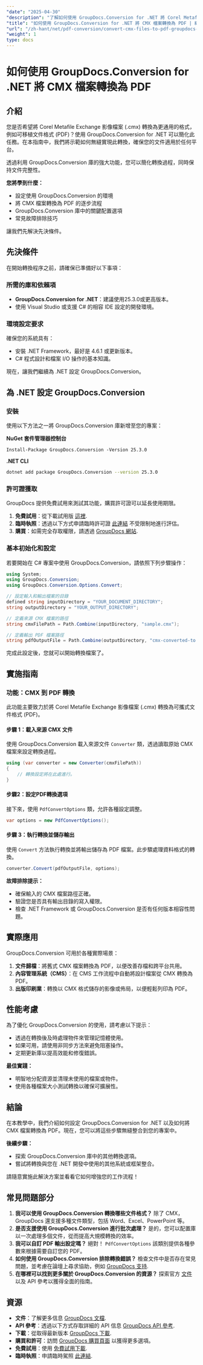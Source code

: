 ```yaml
---
"date": "2025-04-30"
"description": "了解如何使用 GroupDocs.Conversion for .NET 將 Corel Metafile Exchange 映像檔 (.cmx) 轉換為 PDF。依照我們的逐步指南，優化您的文件轉換工作流程。"
"title": "如何使用 GroupDocs.Conversion for .NET 將 CMX 檔案轉換為 PDF | 綜合指南"
"url": "/zh-hant/net/pdf-conversion/convert-cmx-files-to-pdf-groupdocs-conversion-dotnet/"
"weight": 1
type: docs
---
```

# 如何使用 GroupDocs.Conversion for .NET 將 CMX 檔案轉換為 PDF

## 介紹

您是否希望將 Corel Metafile Exchange 影像檔案 (.cmx) 轉換為更通用的格式，例如可移植文件格式 (PDF)？使用 GroupDocs.Conversion for .NET 可以簡化此任務。在本指南中，我們將示範如何無縫實現此轉換，確保您的文件適用於任何平台。

透過利用 GroupDocs.Conversion 庫的強大功能，您可以簡化轉換過程，同時保持文件完整性。 

**您將學到什麼：**
- 設定使用 GroupDocs.Conversion 的環境
- 將 CMX 檔案轉換為 PDF 的逐步流程
- GroupDocs.Conversion 庫中的關鍵配置選項
- 常見故障排除技巧

讓我們先解決先決條件。

## 先決條件

在開始轉換程序之前，請確保已準備好以下事項：

### 所需的庫和依賴項
- **GroupDocs.Conversion for .NET**：建議使用25.3.0或更高版本。
- 使用 Visual Studio 或支援 C# 的相容 IDE 設定的開發環境。

### 環境設定要求
確保您的系統具有：
- 安裝 .NET Framework，最好是 4.6.1 或更新版本。
- C# 程式設計和檔案 I/O 操作的基本知識。

現在，讓我們繼續為 .NET 設定 GroupDocs.Conversion。

## 為 .NET 設定 GroupDocs.Conversion

### 安裝

使用以下方法之一將 GroupDocs.Conversion 庫新增至您的專案：

**NuGet 套件管理器控制台**
```shell
Install-Package GroupDocs.Conversion -Version 25.3.0
```

**.NET CLI**
```bash
dotnet add package GroupDocs.Conversion --version 25.3.0
```

### 許可證獲取
GroupDocs 提供免費試用來測試其功能，購買許可證可以延長使用期限。

1. **免費試用**：從下載試用版 [這裡](https://releases。groupdocs.com/conversion/net/).
2. **臨時執照**：透過以下方式申請臨時許可證 [此連結](https://purchase.groupdocs.com/temporary-license/) 不受限制地進行評估。
3. **購買**：如需完全存取權限，請透過 [GroupDocs 網站](https://purchase。groupdocs.com/buy).

### 基本初始化和設定
若要開始在 C# 專案中使用 GroupDocs.Conversion，請依照下列步驟操作：

```csharp
using System;
using GroupDocs.Conversion;
using GroupDocs.Conversion.Options.Convert;

// 設定輸入和輸出檔案的目錄
defined string inputDirectory = "YOUR_DOCUMENT_DIRECTORY";
string outputDirectory = "YOUR_OUTPUT_DIRECTORY";

// 定義來源 CMX 檔案的路徑
string cmxFilePath = Path.Combine(inputDirectory, "sample.cmx");

// 定義輸出 PDF 檔案路徑
string pdfOutputFile = Path.Combine(outputDirectory, "cmx-converted-to.pdf");
```
完成此設定後，您就可以開始轉換檔案了。

## 實施指南

### 功能：CMX 到 PDF 轉換
此功能主要致力於將 Corel Metafile Exchange 影像檔案 (.cmx) 轉換為可攜式文件格式 (PDF)。

#### 步驟 1：載入來源 CMX 文件
使用 GroupDocs.Conversion 載入來源文件 `Converter` 類，透過讀取原始 CMX 檔案來設定轉換過程。

```csharp
using (var converter = new Converter(cmxFilePath))
{
    // 轉換設定將在此處進行。
}
```
#### 步驟2：設定PDF轉換選項
接下來，使用 `PdfConvertOptions` 類，允許各種設定調整。

```csharp
var options = new PdfConvertOptions();
```
#### 步驟 3：執行轉換並儲存輸出
使用 `Convert` 方法執行轉換並將輸出儲存為 PDF 檔案。此步驟處理資料格式的轉換。

```csharp
converter.Convert(pdfOutputFile, options);
```
**故障排除提示：**
- 確保輸入的 CMX 檔案路徑正確。
- 驗證您是否具有輸出目錄的寫入權限。
- 檢查 .NET Framework 或 GroupDocs.Conversion 是否有任何版本相容性問題。

## 實際應用
GroupDocs.Conversion 可用於各種實際場景：
1. **文件歸檔**：將舊式 CMX 檔案轉換為 PDF，以便改善存檔和跨平台共用。
2. **內容管理系統（CMS）**：在 CMS 工作流程中自動將設計檔案從 CMX 轉換為 PDF。
3. **出版印刷業**：轉換以 CMX 格式儲存的影像或佈局，以便輕鬆列印為 PDF。

## 性能考慮
為了優化 GroupDocs.Conversion 的使用，請考慮以下提示：
- 透過在轉換後及時處理物件來管理記憶體使用。
- 如果可用，請使用非同步方法來避免阻塞操作。
- 定期更新庫以提高效能和修復錯誤。

**最佳實踐：**
- 明智地分配資源並清理未使用的檔案或物件。
- 使用各種檔案大小測試轉換以確保可擴展性。

## 結論
在本教學中，我們介紹如何設定 GroupDocs.Conversion for .NET 以及如何將 CMX 檔案轉換為 PDF。現在，您可以將這些步驟無縫整合到您的專案中。

**後續步驟：**
- 探索 GroupDocs.Conversion 庫中的其他轉換選項。
- 嘗試將轉換與您在 .NET 開發中使用的其他系統或框架整合。

請隨意實施此解決方案並看看它如何增強您的工作流程！

## 常見問題部分
1. **我可以使用 GroupDocs.Conversion 轉換哪些文件格式？**
   除了 CMX，GroupDocs 還支援多種文件類型，包括 Word、Excel、PowerPoint 等。
2. **是否支援使用 GroupDocs.Conversion 進行批次處理？**
   是的，您可以配置庫以一次處理多個文件，從而提高大規模轉換的效率。
3. **我可以自訂 PDF 輸出設定嗎？**
   絕對！ `PdfConvertOptions` 該類別提供各種參數來根據需要自訂您的 PDF。
4. **如何使用 GroupDocs.Conversion 排除轉換錯誤？**
   檢查文件中是否存在常見問題，並考慮在論壇上尋求協助，例如 [GroupDocs 支持](https://forum。groupdocs.com/c/conversion/10).
5. **在哪裡可以找到更多關於 GroupDocs.Conversion 的資源？**
   探索官方 [文件](https://docs.groupdocs.com/conversion/net/) 以及 API 參考以獲得全面的指南。

## 資源
- **文件**：了解更多信息 [GroupDocs 文檔](https://docs。groupdocs.com/conversion/net/).
- **API 參考**：透過以下方式存取詳細的 API 信息 [GroupDocs API 參考](https://reference。groupdocs.com/conversion/net/).
- **下載**：從取得最新版本 [GroupDocs 下載](https://releases。groupdocs.com/conversion/net/).
- **購買和許可**：訪問 [GroupDocs 購買頁面](https://purchase.groupdocs.com/buy) 以獲得更多選項。
- **免費試用**：使用 [免費試用下載](https://releases。groupdocs.com/conversion/net/).
- **臨時執照**：申請臨時駕照 [此連結](https://purchase。groupdocs.com/temporary-license/).